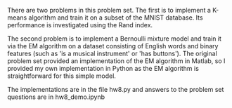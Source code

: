 There are two problems in this problem set.  The first is to implement a K-means algorithm and train it on a subset of the MNIST database.  Its performance is investigated using the Rand index.

The second problem is to implement a Bernoulli mixture model and train it via the EM algorithm on a dataset consisting of English words and binary features (such as 'is a musical instrument' or 'has buttons').  The original problem set provided an implementation of the EM algorithm in Matlab, so I provided my own implementation in Python as the EM algorithm is straightforward for this simple model.

The implementations are in the file hw8.py and answers to the problem set questions are in hw8_demo.ipynb
